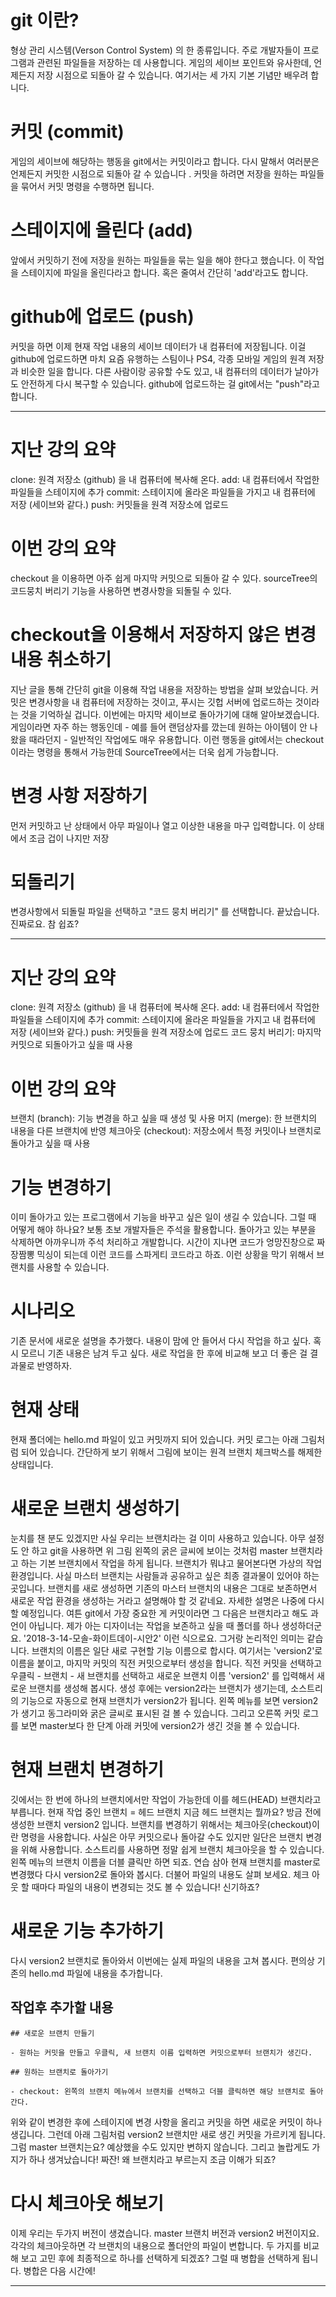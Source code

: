 # git 이란?

형상 관리 시스템(Verson Control System) 의 한 종류입니다. 주로 개발자들이 프로그램과 관련된 파일들을 저장하는 데 사용합니다. 게임의 세이브 포인트와 유사한데, 언제든지 저장 시점으로 되돌아 갈 수 있습니다. 여기서는 세 가지 기본 기념만 배우려 합니다.

# 커밋 (commit)

게임의 세이브에 해당하는 행동을 git에서는 커밋이라고 합니다. 다시 말해서 여러분은 언제든지 커밋한 시점으로 되돌아 갈 수 있습니다 . 커밋을 하려면 저장을 원하는 파일들을 묶어서 커밋 명령을 수행하면 됩니다.

# 스테이지에 올린다 (add)

앞에서 커밋하기 전에 저장을 원하는 파일들을 묶는 일을 해야 한다고 했습니다. 이 작업을 스테이지에 파일을 올린다라고 합니다. 혹은 줄여서 간단히 'add'라고도 합니다.

# github에 업로드 (push)

커밋을 하면 이제 현재 작업 내용의 세이브 데이터가 내 컴퓨터에 저장됩니다. 이걸 github에 업로드하면 마치 요즘 유행하는 스팀이나 PS4, 각종 모바일 게임의 원격 저장과 비슷한 일을 합니다. 다른 사람이랑 공유할 수도 있고, 내 컴퓨터의 데이터가 날아가도 안전하게 다시 복구할 수 있습니다. github에 업로드하는 걸 git에서는 "push"라고 합니다.

<hr>

# 지난 강의 요약

clone: 원격 저장소 (github) 을 내 컴퓨터에 복사해 온다.
add: 내 컴퓨터에서 작업한 파일들을 스테이지에 추가
commit: 스테이지에 올라온 파일들을 가지고 내 컴퓨터에 저장 (세이브와 같다.)
push: 커밋들을 원격 저장소에 업로드

# 이번 강의 요약

checkout 을 이용하면 아주 쉽게 마지막 커밋으로 되돌아 갈 수 있다.
sourceTree의 코드뭉치 버리기 기능을 사용하면 변경사항을 되돌릴 수 있다.

# checkout을 이용해서 저장하지 않은 변경 내용 취소하기

지난 글을 통해 간단히 git을 이용해 작업 내용을 저장하는 방법을 살펴 보았습니다. 커밋은 변경사항을 내 컴퓨터에 저장하는 것이고, 푸시는 깃헙 서버에 업로드하는 것이라는 것을 기억하실 겁니다. 이번에는 마지막 세이브로 돌아가기에 대해 알아보겠습니다. 게임이라면 자주 하는 행동인데 - 예를 들어 랜덤상자를 깠는데 원하는 아이템이 안 나왔을 때라던지 - 일반적인 작업에도 매우 유용합니다. 이런 행동을 git에서는 checkout 이라는 명령을 통해서 가능한데 SourceTree에서는 더욱 쉽게 가능합니다.

# 변경 사항 저장하기

먼저 커밋하고 난 상태에서 아무 파일이나 열고 이상한 내용을 마구 입력합니다. 이 상태에서 조금 겁이 나지만 저장

# 되돌리기

변경사항에서 되돌릴 파일을 선택하고 "코드 뭉치 버리기" 를 선택합니다. 끝났습니다. 진짜로요. 참 쉽죠?

<hr>

# 지난 강의 요약

clone: 원격 저장소 (github) 을 내 컴퓨터에 복사해 온다.
add: 내 컴퓨터에서 작업한 파일들을 스테이지에 추가
commit: 스테이지에 올라온 파일들을 가지고 내 컴퓨터에 저장 (세이브와 같다.)
push: 커밋들을 원격 저장소에 업로드
코드 뭉치 버리기: 마지막 커밋으로 되돌아가고 싶을 때 사용

# 이번 강의 요약

브랜치 (branch): 기능 변경을 하고 싶을 때 생성 및 사용
머지 (merge): 한 브랜치의 내용을 다른 브랜치에 반영
체크아웃 (checkout): 저장소에서 특정 커밋이나 브랜치로 돌아가고 싶을 때 사용

# 기능 변경하기

이미 돌아가고 있는 프로그램에서 기능을 바꾸고 싶은 일이 생길 수 있습니다. 그럴 때 어떻게 해야 하나요? 보통 초보 개발자들은 주석을 활용합니다. 돌아가고 있는 부분을 삭제하면 아까우니까 주석 처리하고 개발합니다. 시간이 지나면 코드가 엉망진창으로 짜장짬뽕 믹싱이 되는데 이런 코드를 스파게티 코드라고 하죠. 이런 상황을 막기 위해서 브랜치를 사용할 수 있습니다.

# 시나리오

기존 문서에 새로운 설명을 추가했다.
내용이 맘에 안 들어서 다시 작업을 하고 싶다.
혹시 모르니 기존 내용은 남겨 두고 싶다.
새로 작업을 한 후에 비교해 보고 더 좋은 걸 결과물로 반영하자.

# 현재 상태

현재 폴더에는 hello.md 파일이 있고 커밋까지 되어 있습니다. 커밋 로그는 아래 그림처럼 되어 있습니다. 간단하게 보기 위해서 그림에 보이는 원격 브랜치 체크박스를 해제한 상태입니다.

# 새로운 브랜치 생성하기

눈치를 챈 분도 있겠지만 사실 우리는 브랜치라는 걸 이미 사용하고 있습니다. 아무 설정도 안 하고 git을 사용하면 위 그림 왼쪽의 굵은 글씨에 보이는 것처럼 master 브랜치라고 하는 기본 브랜치에서 작업을 하게 됩니다. 브랜치가 뭐냐고 물어본다면 가상의 작업 환경입니다. 사실 마스터 브랜치는 사람들과 공유하고 싶은 최종 결과물이 있어야 하는 곳입니다. 브랜치를 새로 생성하면 기존의 마스터 브랜치의 내용은 그대로 보존하면서 새로운 작업 환경을 생성하는 거라고 설명해야 할 것 같네요. 자세한 설명은 나중에 다시 할 예정입니다. 여튼 git에서 가장 중요한 게 커밋이라면 그 다음은 브랜치라고 해도 과언이 아닙니다. 제가 아는 디자이너는 작업을 보존하고 싶을 때 폴더를 하나 생성하더군요. '2018-3-14-모솔-화이트데이-시안2' 이런 식으로요. 그거랑 논리적인 의미는 같습니다. 브랜치의 이름은 일단 새로 구현할 기능 이름으로 합시다. 여기서는 'version2'로 이름을 붙이고, 마지막 커밋의 직전 커밋으로부터 생성을 합니다. 직전 커밋을 선택하고 우클릭 - 브랜치 - 새 브랜치를 선택하고 새로운 브랜치 이름 'version2' 를 입력해서 새로운 브랜치를 생성해 봅시다. 생성 후에는 version2라는 브랜치가 생기는데, 소스트리의 기능으로 자동으로 현재 브랜치가 version2가 됩니다. 왼쪽 메뉴를 보면 version2가 생기고 동그라미와 굵은 글씨로 표시된 걸 볼 수 있습니다. 그리고 오른쪽 커밋 로그를 보면 master보다 한 단계 아래 커밋에 version2가 생긴 것을 볼 수 있습니다.

# 현재 브랜치 변경하기

깃에서는 한 번에 하나의 브랜치에서만 작업이 가능한데 이를 헤드(HEAD) 브랜치라고 부릅니다.
현재 작업 중인 브랜치 = 헤드 브랜치
지금 헤드 브랜치는 뭘까요? 방금 전에 생성한 브랜치 version2 입니다. 브랜치를 변경하기 위해서는 체크아웃(checkout)이란 명령을 사용합니다. 사실은 아무 커밋으로나 돌아갈 수도 있지만 일단은 브랜치 변경을 위해 사용합니다. 소스트리를 사용하면 정말 쉽게 브랜치 체크아웃을 할 수 있습니다. 왼쪽 메뉴의 브랜치 이름을 더블 클릭만 하면 되죠. 연습 삼아 현재 브랜치를 master로 변경했다 다시 version2로 돌아와 봅시다. 더불어 파일의 내용도 살펴 보세요. 체크 아웃 할 때마다 파일의 내용이 변경되는 것도 볼 수 있습니다! 신기하죠?

# 새로운 기능 추가하기

다시 version2 브랜치로 돌아와서 이번에는 실제 파일의 내용을 고쳐 봅시다. 편의상 기존의 hello.md 파일에 내용을 추가합니다.

## 작업후 추가할 내용

```
## 새로운 브랜치 만들기

- 원하는 커밋을 만들고 우클릭, 새 브랜치 이름 입력하면 커밋으로부터 브랜치가 생긴다.

## 원하는 브랜치로 돌아가기

- checkout: 왼쪽의 브랜치 메뉴에서 브랜치를 선택하고 더블 클릭하면 해당 브랜치로 돌아간다.
```

위와 같이 변경한 후에 스테이지에 변경 사항을 올리고 커밋을 하면 새로운 커밋이 하나 생깁니다. 그런데 아래 그림처럼 version2 브랜치만 새로 생긴 커밋을 가르키게 됩니다. 그럼 master 브랜치는요? 예상했을 수도 있지만 변하지 않습니다. 그리고 놀랍게도 가지가 하나 생겨났습니다! 짜잔! 왜 브랜치라고 부르는지 조금 이해가 되죠?

# 다시 체크아웃 해보기

이제 우리는 두가지 버전이 생겼습니다. master 브랜치 버전과 version2 버전이지요. 각각의 체크아웃하면 각 브랜치의 내용으로 폴더안의 파일이 변합니다. 두 가지를 비교해 보고 고민 후에 최종적으로 하나를 선택하게 되겠죠? 그럴 때 병합을 선택하게 됩니다. 병합은 다음 시간에!

<hr>
